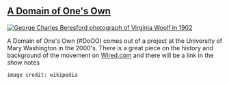 ## [A Domain of One's Own](https://www.wired.com/insights/2012/07/a-domain-of-ones-own/)

[![George Charles Beresford photograph of Virginia Woolf in 1902](/nocode-slides/images/George_Charles_Beresford_-_Virginia_Woolf_in_1902.jpg)](https://commons.wikimedia.org/wiki/File:George_Charles_Beresford_-_Virginia_Woolf_in_1902.jpg "George Charles Beresford/Public domain")

A Domain of One's Own (\#DoOO) comes out of a project at the University of Mary Washington in the 2000's. There is a great piece on the history and background of the movement on [Wired.com]((https://www.wired.com/insights/2012/07/a-domain-of-ones-own/)) and there will be a link in the show notes

`image credit: wikipedia`
